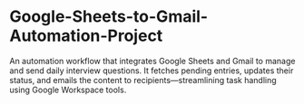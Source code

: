 # Google-Sheets-to-Gmail-Automation-Project
An automation workflow that integrates Google Sheets and Gmail to manage and send daily interview questions. It fetches pending entries, updates their status, and emails the content to recipients—streamlining task handling using Google Workspace tools.
